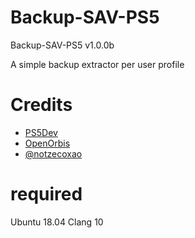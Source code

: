 # Backup-SAV-PS5
Backup-SAV-PS5 v1.0.0b

A simple backup extractor per user profile

# Credits
- [PS5Dev](https://github.com/PS5Dev) 
- [OpenOrbis](https://github.com/OpenOrbis)
- [@notzecoxao](https://twitter.com/notzecoxao)

# required
Ubuntu 18.04
Clang 10


